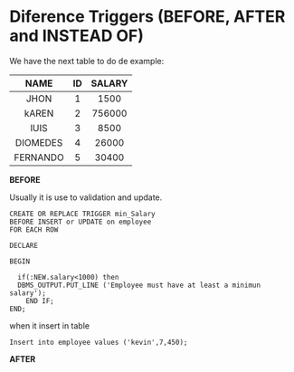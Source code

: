 # **Diference Triggers (BEFORE, AFTER  and  INSTEAD OF)**
We have the next table to do de example: 

|NAME|ID|SALARY|
| :-----: | :----: | :----:|
|JHON| 1 | 1500|
|kAREN | 2 | 756000|
|lUIS | 3 | 8500|
|DIOMEDES | 4 | 26000|
|FERNANDO | 5 | 30400|

**BEFORE**

Usually it is use to validation and update.


```
CREATE OR REPLACE TRIGGER min_Salary
BEFORE INSERT or UPDATE on employee
FOR EACH ROW 

DECLARE

BEGIN
  
  if(:NEW.salary<1000) then
  DBMS_OUTPUT.PUT_LINE ('Employee must have at least a minimun salary');  
    END IF;
END;    

```

when it insert in table 

```
Insert into employee values ('kevin',7,450);
```


**AFTER**








